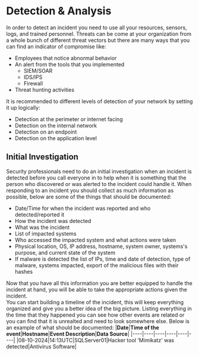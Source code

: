 # Detection & Analysis

In order to detect an incident you need to use all your resources, sensors, logs, and trained personnel. Threats can be come at your organization from a whole bunch of different threat vectors but there are many ways that you can find an indicator of compromise like:
* Employees that notice abnormal behavior
* An alert from the tools that you implemented
    * SIEM/SOAR
    * IDS/IPS
    * Firewall
* Threat hunting activities

It is recommended to different levels of detection of your network by setting it up logically:
* Detection at the perimeter or internet facing
* Detection on the internal network
* Detection on an endpoint
* Detection on the application level

## Initial Investigation
Security professionals need to do an initial investigation when an incident is detected before you call everyone in to help when it is something that the person who discovered or was alerted to the incident could handle it. When responding to an incident you should collect as much information as possible, below are some of the things that should be documented:
* Date/Time for when the incident was reported and who detected/reported it
* How the incident was detected
* What was the incident
* List of impacted systems
* Who accessed the impacted system and what actions were taken
* Physical location, OS, IP address, hostname, system owner, systems's purpose, and current state of the system
* If malware is detected the list of IPs, time and date of detection, type of malware, systems impacted, export of the malicious files with their hashes

Now that you have all this information you are better equipped to handle the incident at hand, you will be able to take the appropriate actions given the incident.<br>
You can start building a timeline of the incident, this will keep everything organized and give you a better idea of the big picture. Listing everything in the time that they happened you can see how other events are related or you can find that it is unrealted and need to look somewhere else. Below is an example of what should be documented:
|**Date**|**Time of the event**|**Hostname**|**Event Description**|**Data Source**|
|----|----|----|----|----|----|
|08-10-2024|14:13UTC|SQLServer01|Hacker tool 'Mimikatz' was detected|Antivirus Software|